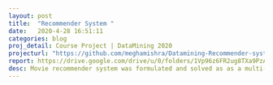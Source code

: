 ```yaml
---
layout: post
title:  "Recommender System "
date:   2020-4-28 16:51:11
categories: blog
proj_detail: Course Project | DataMining 2020
projecturl: "https://github.com/meghamishra/Datamining-Recommender-system-"
report: https://drive.google.com/drive/u/0/folders/1Vp96z6FR2ug8TXa9PzA62s9GYewxI8Sg
desc: Movie recommender system was formulated and solved as as a multi-arm bandit problem.  Various stochastic and non -stochastic methods such as Upper Confidence Bound, Epsilon-greedy, Thompson Sampling, Multiplicative weight update and EXP-3 algorithms were implemented and compared for both partial and full-feedback setting.
---
```


